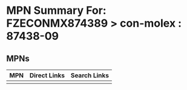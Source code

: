 



# MPN Summary For: FZECONMX874389 > con-molex : 87438-09

## MPNs
  

|MPN|Direct Links|Search Links|
| :--- | :--- | :--- |
||||

